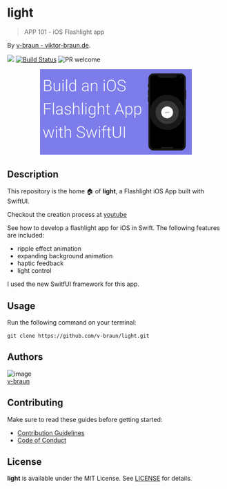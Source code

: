 # light
> APP 101 - iOS Flashlight app

By [v-braun - viktor-braun.de](https://viktor-braun.de).

[![](https://img.shields.io/github/license/v-braun/light.svg?style=flat-square)](https://github.com/v-braun/light/blob/master/LICENSE)
[![Build Status](https://img.shields.io/travis/v-braun/light.svg?style=flat-square)](https://travis-ci.org/v-braun/light)
![PR welcome](https://img.shields.io/badge/PR-welcome-green.svg?style=flat-square)

<p align="center">
<img width="70%" src="https://raw.githubusercontent.com/v-braun/light/master/.github/vid-banner.png" />
</p>


## Description
This repository is the home 🏠 of **light**, a Flashlight iOS App built with SwiftUI. 

Checkout the creation process at [youtube](https://youtu.be/Xfebl6AT3hE)

See how to develop a flashlight app for iOS in Swift.
The following features are included:
- ripple effect animation
- expanding background animation
- haptic feedback
- light control

I used the new SwitfUI framework for this app.



## Usage

Run the following command on your terminal:

```
git clone https://github.com/v-braun/light.git
```




## Authors

![image](https://avatars3.githubusercontent.com/u/4738210?v=3&amp;s=50)  
[v-braun](https://github.com/v-braun/)



## Contributing

Make sure to read these guides before getting started:
- [Contribution Guidelines](https://github.com/v-braun/light/blob/master/CONTRIBUTING.md)
- [Code of Conduct](https://github.com/v-braun/light/blob/master/CODE_OF_CONDUCT.md)

## License
**light** is available under the MIT License. See [LICENSE](https://github.com/v-braun/light/blob/master/LICENSE) for details.
